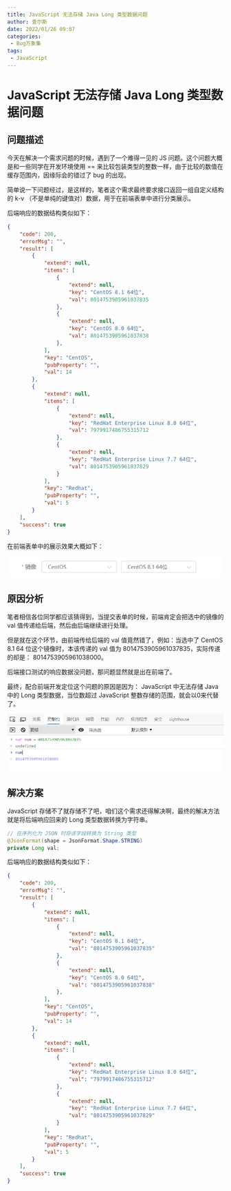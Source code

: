 ```yaml
---
title: JavaScript 无法存储 Java Long 类型数据问题
author: 查尔斯
date: 2022/01/26 09:07
categories:
 - Bug万象集
tags:
 - JavaScript
---
```


# JavaScript 无法存储 Java Long 类型数据问题

## 问题描述

今天在解决一个需求问题的时候，遇到了一个难得一见的 JS 问题。这个问题大概是和一些同学在开发环境使用 == 来比较包装类型的整数一样，由于比较的数值在缓存范围内，因缘际会的错过了 bug 的出现。

简单说一下问题经过，是这样的，笔者这个需求最终要求接口返回一组自定义结构的 k-v （不是单纯的键值对）数据，用于在前端表单中进行分类展示。

后端响应的数据结构类似如下：

```json {11,16,29,34}
{
    "code": 200, 
    "errorMsg": "", 
    "result": [
        {
            "extend": null, 
            "items": [
                {
                    "extend": null, 
                    "key": "CentOS 8.1 64位", 
                    "val": 8014753905961037835
                }, 
                {
                    "extend": null, 
                    "key": "CentOS 8.0 64位", 
                    "val": 8014753905961037838
                }, 
            ], 
            "key": "CentOS", 
            "pubProperty": "", 
            "val": 14
        }, 
        {
            "extend": null, 
            "items": [
                {
                    "extend": null, 
                    "key": "RedHat Enterprise Linux 8.0 64位", 
                    "val": 7979917486755315712
                }, 
                {
                    "extend": null, 
                    "key": "RedHat Enterprise Linux 7.7 64位", 
                    "val": 8014753905961037829
                }
            ], 
            "key": "Redhat", 
            "pubProperty": "", 
            "val": 5
        }
    ], 
    "success": true
}
```

在前端表单中的展示效果大概如下：

![202201260941889](../../../../public/img/2022/01/202201260941889.png)

## 原因分析

笔者相信各位同学都应该猜得到，当提交表单的时候，前端肯定会把选中的镜像的 val 值传递给后端，然后由后端继续进行处理。

但是就在这个环节，由前端传给后端的 val 值竟然错了，例如：当选中了 CentOS 8.1 64 位这个镜像时，本该传递的 val 值为  8014753905961037835，实际传递的却是： 8014753905961038000。

后端接口测试的响应数据没问题，那问题显然就是出在前端了。

最终，配合前端开发定位这个问题的原因是因为： JavaScript 中无法存储 Java 中的 Long 类型数据，当位数超过 JavaScript 整数存储的范围，就会以0来代替了。

![202201260942561](../../../../public/img/2022/01/202201260942561.png)

## 解决方案

JavaScript 存储不了就存储不了吧，咱们这个需求还得解决啊，最终的解决方法就是将后端响应回来的 Long 类型数据转换为字符串。

```java {2}
// 在序列化为 JSON 时将该字段转换为 String 类型
@JsonFormat(shape = JsonFormat.Shape.STRING)
private Long val;
```

后端响应的数据结构类似如下：

```json {11,16,29,34}
{
    "code": 200, 
    "errorMsg": "", 
    "result": [
        {
            "extend": null, 
            "items": [
                {
                    "extend": null, 
                    "key": "CentOS 8.1 64位", 
                    "val": "8014753905961037835"
                }, 
                {
                    "extend": null, 
                    "key": "CentOS 8.0 64位", 
                    "val": "8014753905961037838"
                }, 
            ], 
            "key": "CentOS", 
            "pubProperty": "", 
            "val": 14
        }, 
        {
            "extend": null, 
            "items": [
                {
                    "extend": null, 
                    "key": "RedHat Enterprise Linux 8.0 64位", 
                    "val": "7979917486755315712"
                }, 
                {
                    "extend": null, 
                    "key": "RedHat Enterprise Linux 7.7 64位", 
                    "val": "8014753905961037829"
                }
            ], 
            "key": "Redhat", 
            "pubProperty": "", 
            "val": 5
        }
    ], 
    "success": true
}
```
